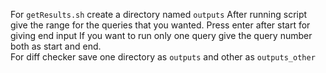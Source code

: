For `getResults.sh` create a directory named `outputs`
     After running script give the range for the queries that you wanted. 
     Press enter after start for giving end input
     If you want to run only one query give the query number both as start and end.  
For diff checker save one directory as `outputs` and other as `outputs_other`

